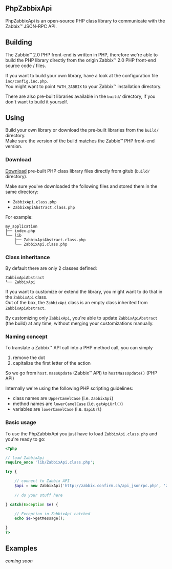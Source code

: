 ## PhpZabbixApi

PhpZabbixApi is an open-source PHP class library to communicate with the Zabbix™ JSON-RPC API.

## Building

The Zabbix™ 2.0 PHP front-end is written in PHP, therefore we're able to build the PHP library directly from the origin Zabbix™ 2.0 PHP front-end source code / files.

If you want to build your own library, have a look at the configuration file `inc/config.inc.php`.  
You might want to point `PATH_ZABBIX`  to your Zabbix™ installation directory.

There are also pre-built libraries available in the `build/` directory, if you don't want to build it yourself.

## Using

Build your own library or download the pre-built libraries from the `build/` directory.  
Make sure the version of the build matches the Zabbix™ PHP front-end version.

### Download

[Download](https://github.com/domibarton/PhpZabbixApi/tree/master/build)  pre-built PHP class library files directly from gitub (`build/` directory).

Make sure you've downloaded the following files and stored them in the same directory:

* `ZabbixApi.class.php` 
* `ZabbixApiAbstract.class.php`

For example:

```
my_application
├── index.php
└── lib
    ├── ZabbixApiAbstract.class.php
    └── ZabbixApi.class.php
```

### Class inheritance

By default there are only 2 classes defined:

```
ZabbixApiAbstract
└── ZabbixApi
```

If you want to customize or extend the library, you might want to do that in the `ZabbixApi` class.  
Out of the box, the `ZabbixApi` class is an empty class inherited from `ZabbixApiAbstract`.

By customizing only `ZabbixApi`, you're able to update `ZabbixApiAbstract` (the build) at any time, without merging your customizations manually.

### Naming concept

To translate a Zabbix™ API call into a PHP method call, you can simply

1. remove the dot
2. capitalize the first letter of the action

So we go from `host.massUpdate` (Zabbix™ API) to `hostMassUpdate()` (PHP API)

Internally we're using the following PHP scripting guidelines:

* class names are `UpperCamelCase` (i.e. `ZabbixApi`)
* method names are `lowerCamelCase` (i.e. `getApiUrl()`)
* variables are `lowerCamelCase` (i.e. `$apiUrl`)

### Basic usage

To use the PhpZabbixApi you just have to load `ZabbixApi.class.php` and you're ready to go:

```php
<?php

// load ZabbixApi
require_once 'lib/ZabbixApi.class.php';

try {

    // connect to Zabbix API
    $api = new ZabbixApi('http://zabbix.confirm.ch/api_jsonrpc.php', 'zabbix', 'admin');
    
    // do your stuff here

} catch(Exception $e) {

    // Exception in ZabbixApi catched
    echo $e->getMessage();

}
?>
```



## Examples

*coming soon*
